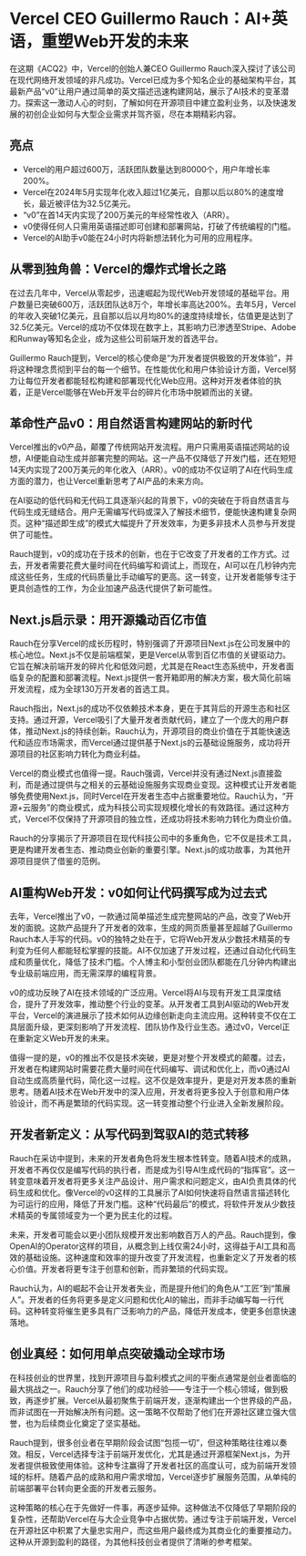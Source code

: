 # Vercel CEO Guillermo Rauch：AI+英语，重塑Web开发的未来

在这期《ACQ2》中，Vercel的创始人兼CEO Guillermo Rauch深入探讨了该公司在现代网络开发领域的非凡成功。Vercel已成为多个知名企业的基础架构平台，其最新产品“v0”让用户通过简单的英文描述迅速构建网站，展示了AI技术的变革潜力。探索这一激动人心的时刻，了解如何在开源项目中建立盈利业务，以及快速发展的初创企业如何与大型企业需求并驾齐驱，尽在本期精彩内容。

## 亮点
- Vercel的用户超过600万，活跃团队数量达到80000个，用户年增长率200%。
- Vercel在2024年5月实现年化收入超过1亿美元，自那以后以80%的速度增长，最近被评估为32.5亿美元。
- “v0”在首14天内实现了200万美元的年经常性收入（ARR）。
- v0使得任何人只需用英语描述即可创建和部署网站，打破了传统编程的门槛。
- Vercel的AI助手v0能在24小时内将新想法转化为可用的应用程序。

## 从零到独角兽：Vercel的爆炸式增长之路
在过去几年中，Vercel从零起步，迅速崛起为现代Web开发领域的基础平台。用户数量已突破600万，活跃团队达8万个，年增长率高达200%。去年5月，Vercel的年收入突破1亿美元，且自那以后以月均80%的速度持续增长，估值更是达到了32.5亿美元。Vercel的成功不仅体现在数字上，其影响力已渗透至Stripe、Adobe和Runway等知名企业，成为这些公司前端开发的首选平台。

Guillermo Rauch提到，Vercel的核心使命是“为开发者提供极致的开发体验”，并将这种理念贯彻到平台的每一个细节。在性能优化和用户体验设计方面，Vercel努力让每位开发者都能轻松构建和部署现代化Web应用。这种对开发者体验的执着，正是Vercel能够在Web开发平台的碎片化市场中脱颖而出的关键。

## 革命性产品v0：用自然语言构建网站的新时代
Vercel推出的v0产品，颠覆了传统网站开发流程。用户只需用英语描述网站的设想，AI便能自动生成并部署完整的网站。这一产品不仅降低了开发门槛，还在短短14天内实现了200万美元的年化收入（ARR）。v0的成功不仅证明了AI在代码生成方面的潜力，也让Vercel重新思考了AI产品的未来方向。  

在AI驱动的低代码和无代码工具逐渐兴起的背景下，v0的突破在于将自然语言与代码生成无缝结合。用户无需编写代码或深入了解技术细节，便能快速构建复杂网页。这种“描述即生成”的模式大幅提升了开发效率，为更多非技术人员参与开发提供了可能性。  

Rauch提到，v0的成功在于技术的创新，也在于它改变了开发者的工作方式。过去，开发者需要花费大量时间在代码编写和调试上，而现在，AI可以在几秒钟内完成这些任务，生成的代码质量比手动编写的更高。这一转变，让开发者能够专注于更具创造性的工作，为企业加速产品迭代提供了新可能性。

## Next.js启示录：用开源撬动百亿市值
Rauch在分享Vercel的成长历程时，特别强调了开源项目Next.js在公司发展中的核心地位。Next.js不仅是前端框架，更是Vercel从零到百亿市值的关键驱动力。它旨在解决前端开发的碎片化和低效问题，尤其是在React生态系统中，开发者面临复杂的配置和部署流程。Next.js提供一套开箱即用的解决方案，极大简化前端开发流程，成为全球130万开发者的首选工具。

Rauch指出，Next.js的成功不仅依赖技术本身，更在于其背后的开源生态和社区支持。通过开源，Vercel吸引了大量开发者贡献代码，建立了一个庞大的用户群体，推动Next.js的持续创新。Rauch认为，开源项目的商业价值在于其能快速迭代和适应市场需求，而Vercel通过提供基于Next.js的云基础设施服务，成功将开源项目的社区影响力转化为商业利益。

Vercel的商业模式也值得一提。Rauch强调，Vercel并没有通过Next.js直接盈利，而是通过提供与之相关的云基础设施服务实现商业变现。这种模式让开发者能够免费使用Next.js，同时Vercel在开发者生态中占据重要地位。Rauch认为，“开源+云服务”的商业模式，成为科技公司实现规模化增长的有效路径。通过这种方式，Vercel不仅保持了开源项目的独立性，还成功将技术影响力转化为商业价值。

Rauch的分享揭示了开源项目在现代科技公司中的多重角色，它不仅是技术工具，更是构建开发者生态、推动商业创新的重要引擎。Next.js的成功故事，为其他开源项目提供了借鉴的范例。

## AI重构Web开发：v0如何让代码撰写成为过去式
去年，Vercel推出了v0，一款通过简单描述生成完整网站的产品，改变了Web开发的面貌。这款产品提升了开发者的效率，生成的网页质量甚至超越了Guillermo Rauch本人手写的代码。v0的独特之处在于，它将Web开发从少数技术精英的专利变为任何人都能轻松掌握的技能。AI不仅加速了开发过程，还通过自动化代码生成和质量优化，降低了技术门槛。个人博主和小型创业团队都能在几分钟内构建出专业级前端应用，而无需深厚的编程背景。

v0的成功反映了AI在技术领域的广泛应用。Vercel将AI与现有开发工具深度结合，提升了开发效率，推动整个行业的变革。从开发者工具到AI驱动的Web开发平台，Vercel的演进展示了技术如何从边缘创新走向主流应用。这种转变不仅在工具层面升级，更深刻影响了开发流程、团队协作及行业生态。通过v0，Vercel正在重新定义Web开发的未来。

值得一提的是，v0的推出不仅是技术突破，更是对整个开发模式的颠覆。过去，开发者在构建网站时需要花费大量时间在代码编写、调试和优化上，而v0通过AI自动生成高质量代码，简化这一过程。这不仅是效率提升，更是对开发本质的重新思考。随着AI技术在Web开发中的深入应用，开发者将更多投入于创意和用户体验设计，而不再是繁琐的代码实现。这一转变推动整个行业进入全新发展阶段。

## 开发者新定义：从写代码到驾驭AI的范式转移
Rauch在采访中提到，未来的开发者角色将发生根本性转变。随着AI技术的成熟，开发者不再仅仅是编写代码的执行者，而是成为引导AI生成代码的“指挥官”。这一转变意味着开发者将更多关注产品设计、用户需求和问题定义，由AI负责具体的代码生成和优化。像Vercel的v0这样的工具展示了AI如何快速将自然语言描述转化为可运行的应用，降低了开发门槛。这种“代码最后”的模式，将软件开发从少数技术精英的专属领域变为一个更为民主化的过程。

未来，开发者可能会以更小团队规模开发出影响数百万人的产品。Rauch提到，像OpenAI的Operator这样的项目，从概念到上线仅需24小时，这得益于AI工具和高效的基础设施。这种速度和效率的提升改变了开发流程，也重新定义了开发者的核心价值。开发者将更专注于创意和创新，而非繁琐的代码实现。

Rauch认为，AI的崛起不会让开发者失业，而是提升他们的角色从“工匠”到“策展人”。开发者的任务将更多是定义问题和优化AI的输出，而非手动编写每一行代码。这种转变将催生更多具有广泛影响力的产品，降低开发成本，使更多创意快速落地。

## 创业真经：如何用单点突破撬动全球市场
在科技创业的世界里，找到开源项目与盈利模式之间的平衡点通常是创业者面临的最大挑战之一。Rauch分享了他们的成功经验——专注于一个核心领域，做到极致，再逐步扩展。Vercel从最初聚焦于前端开发，逐渐构建出一个世界级的产品，而非试图在一开始解决所有问题。这一策略不仅帮助了他们在开源社区建立强大信誉，也为后续商业化奠定了坚实基础。

Rauch提到，很多创业者在早期阶段会试图“包揽一切”，但这种策略往往难以奏效。相反，Vercel选择专注于前端开发优化，尤其是通过开源框架Next.js，为开发者提供极致使用体验。这种专注赢得了开发者社区的高度认可，成为前端开发领域的标杆。随着产品的成熟和用户需求增加，Vercel逐步扩展服务范围，从单纯的前端部署平台转向更全面的开发者云服务。

这种策略的核心在于先做好一件事，再逐步延伸。这种做法不仅降低了早期阶段的复杂性，还帮助Vercel在与大企业竞争中占据优势。通过专注于前端开发，Vercel在开源社区中积累了大量忠实用户，而这些用户最终成为其商业化的重要推动力。这种从开源到盈利的路径，为其他科技创业者提供了清晰的参考框架。